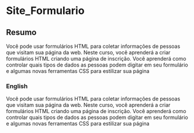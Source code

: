 # Site_Formulario

<div>
  
  <h2>Resumo</h2>
<p> Você pode usar formulários HTML para coletar informações de pessoas que visitam sua página da web. Neste curso, você aprenderá a criar formulários HTML criando uma página de inscrição.
  Você aprenderá como controlar quais tipos de dados as pessoas podem digitar em seu formulário e algumas novas ferramentas CSS para estilizar sua página
  </p>
  <h3>English</h3>
<p> Você pode usar formulários HTML para coletar informações de pessoas que visitam sua página da web. Neste curso, você aprenderá a criar formulários HTML criando uma página de inscrição.
  Você aprenderá como controlar quais tipos de dados as pessoas podem digitar em seu formulário e algumas novas ferramentas CSS para estilizar sua página
  </p>
  
</div>
